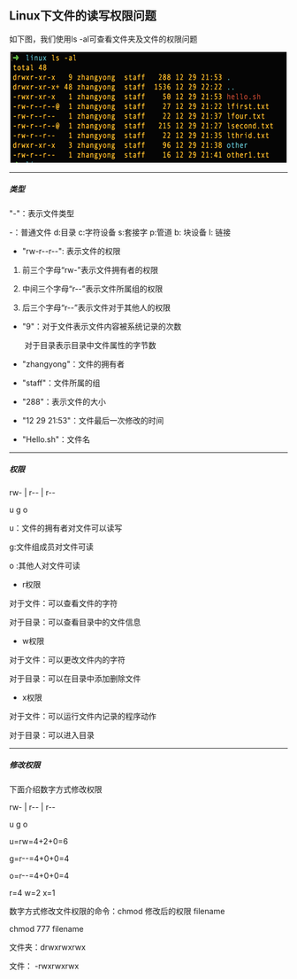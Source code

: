 ## Linux下文件的读写权限问题

如下图，我们使用ls -al可查看文件夹及文件的权限问题



<p align="center">
    <img src="./pic/linux_file_permission.png" alt="Sample"  width="500" height="200">
</p>

----

##### 类型

 "-"：表示文件类型

-：普通文件    d:目录    c:字符设备     s:套接字    p:管道    b: 块设备       l:  链接

+ "rw-r--r--": 表示文件的权限

1. 前三个字母“rw-”表示文件拥有者的权限

2. 中间三个字母“r--”表示文件所属组的权限

3. 后三个字母“r--”表示文件对于其他人的权限

+ "9"：对于文件表示文件内容被系统记录的次数

  ​         对于目录表示目录中文件属性的字节数

+ "zhangyong"：文件的拥有者

+ "staff"：文件所属的组

+ "288"：表示文件的大小

+ "12 29 21:53"：文件最后一次修改的时间

+ "Hello.sh"：文件名

---

##### 权限

rw- | r-- | r--  

  u       g     o

u：文件的拥有者对文件可以读写

g:文件组成员对文件可读

o :其他人对文件可读

+ r权限

对于文件：可以查看文件的字符

对于目录：可以查看目录中的文件信息

+ w权限

对于文件：可以更改文件内的字符

对于目录：可以在目录中添加删除文件

+ x权限

对于文件：可以运行文件内记录的程序动作

对于目录：可以进入目录

---

##### 修改权限

下面介绍数字方式修改权限

rw- | r-- | r--  

u       g     o

u=rw=4+2+0=6

g=r--=4+0+0=4

o=r--=4+0+0=4

r=4    w=2   x=1

数字方式修改文件权限的命令：chmod  修改后的权限  filename

chmod   777  filename



文件夹：drwxrwxrwx

文件：     -rwxrwxrwx



